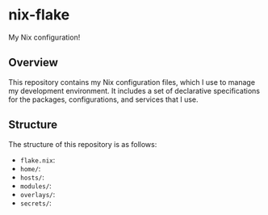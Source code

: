 # nix-flake

My Nix configuration!

## Overview

This repository contains my Nix configuration files, which I use to manage my development environment. It includes a set of declarative specifications for the packages, configurations, and services that I use.

## Structure

The structure of this repository is as follows:

- `flake.nix`: 
- `home/`: 
- `hosts/`: 
- `modules/`: 
- `overlays/`:
- `secrets/`: 